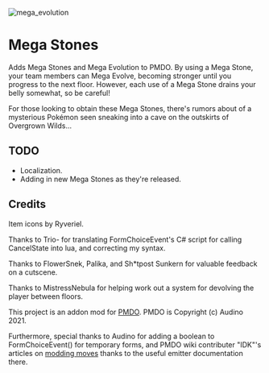 ![mega_evolution](https://github.com/Deeshura/Mega_Stones/blob/main/Github_Assets/mega_stones.gif?raw=true)

# Mega Stones
 Adds Mega Stones and Mega Evolution to PMDO. By using a Mega Stone, your team members can Mega Evolve, becoming stronger until you progress to the next floor. However, each use of a Mega Stone drains your belly somewhat, so be careful!

 For those looking to obtain these Mega Stones, there's rumors about of a mysterious Pokémon seen sneaking into a cave on the outskirts of Overgrown Wilds...

## TODO
 * Localization.
 * Adding in new Mega Stones as they're released.

## Credits
Item icons by Ryveriel.

Thanks to Trio- for translating FormChoiceEvent's C# script for calling CancelState into lua, and correcting my syntax.

Thanks to FlowerSnek, Palika, and Sh\*tpost Sunkern for valuable feedback on a cutscene.

Thanks to MistressNebula for helping work out a system for devolving the player between floors.

This project is an addon mod for [PMDO](https://github.com/audinowho/PMDODump). PMDO is Copyright (c) Audino 2021.

Furthermore, special thanks to Audino for adding a boolean to FormChoiceEvent() for temporary forms, and PMDO wiki contributer "IDK"'s articles on [modding moves](https://wiki.pmdo.pmdcollab.org/Creating_Moves) thanks to the useful emitter documentation there.
